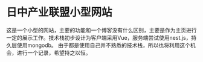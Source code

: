 # 日中产业联盟小型网站
这是一个小型的网站，主要的功能和一个博客没有什么区别，主要是作为主页进行一定的展示工作。技术栈初步设计为客户端采用Vue，服务端尝试使用nest.js，持久层使用mongodb。
由于都是使用自己并不熟悉的技术栈，所以也将利用这个机会，进行一个记录，希望持之以恒。